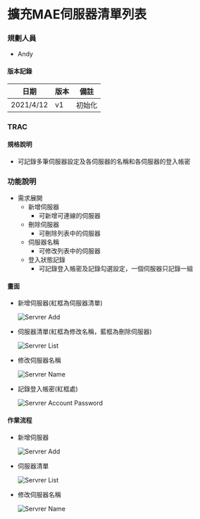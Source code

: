 # 擴充MAE伺服器清單列表

### <div id="user">規劃人員</div>
* Andy

#### <div id="version">版本記錄</div>
  |日期|版本|備註|
  |---|---|---|
  |2021/4/12|v1|初始化|

### <div id="trac">TRAC</div>

#### <div id="specification">規格說明</div>

* 可記錄多筆伺服器設定及各伺服器的名稱和各伺服器的登入帳密

### <div id="specification">功能說明</div>
  * 需求展開  
    * 新增伺服器
      * 可新增可連線的伺服器
    * 刪除伺服器
      * 可刪除列表中的伺服器
    * 伺服器名稱
      * 可修改列表中的伺服器
    * 登入狀態記錄
      * 可記錄登入帳密及記錄勾選設定，一個伺服器只記錄一組

#### <div id="photo">畫面</div>
  * 新增伺服器(紅框為伺服器清單)
  
    ![Servrer Add](./image/server_add.jpg)

  * 伺服器清單(紅框為修改名稱，藍框為刪除伺服器)
  
    ![Servrer List](./image/server_list.jpg)

  * 修改伺服器名稱
  
    ![Servrer Name](./image/server_name.jpg)

  * 記錄登入帳密(紅框處)

    ![Servrer Account Password](./image/server_account_password.jpg)

#### <div id="workflow">作業流程</div>
  * 新增伺服器
  
    ![Servrer Add](./image/workflow_server_add.png)

  * 伺服器清單
  
    ![Servrer List](./image/workflow_server_list.png)

  * 修改伺服器名稱
  
    ![Servrer Name](./image/workflow_server_edit_name.png)